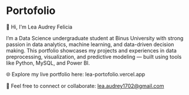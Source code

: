 # Portofolio
👋 Hi, I'm Lea Audrey Felicia

I’m a Data Science undergraduate student at Binus University with strong passion in data analytics, machine learning, and data-driven decision making.
This portfolio showcases my projects and experiences in data preprocessing, visualization, and predictive modeling — built using tools like Python, MySQL, and Power BI.

🌐 Explore my live portfolio here: lea-portofolio.vercel.app

📧 Feel free to connect or collaborate: lea.audrey1702@gmail.com
